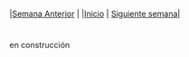 |[Semana Anterior](/week05/README.md) |
|[Inicio](/README.md) |
[Siguiente semana](/week07/README.md)|


#
en construcción